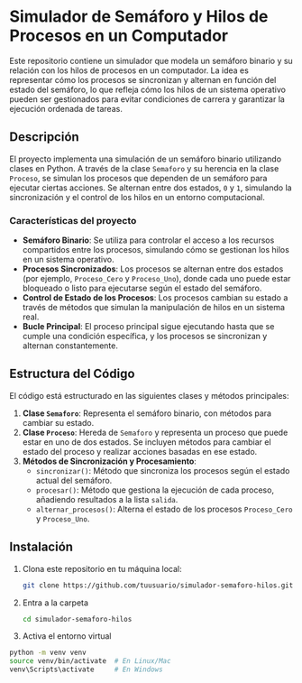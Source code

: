 # Simulador de Semáforo y Hilos de Procesos en un Computador

Este repositorio contiene un simulador que modela un semáforo binario y su relación con los hilos de procesos en un computador. La idea es representar cómo los procesos se sincronizan y alternan en función del estado del semáforo, lo que refleja cómo los hilos de un sistema operativo pueden ser gestionados para evitar condiciones de carrera y garantizar la ejecución ordenada de tareas.

## Descripción

El proyecto implementa una simulación de un semáforo binario utilizando clases en Python. A través de la clase `Semaforo` y su herencia en la clase `Proceso`, se simulan los procesos que dependen de un semáforo para ejecutar ciertas acciones. Se alternan entre dos estados, `0` y `1`, simulando la sincronización y el control de los hilos en un entorno computacional.

### Características del proyecto

- **Semáforo Binario**: Se utiliza para controlar el acceso a los recursos compartidos entre los procesos, simulando cómo se gestionan los hilos en un sistema operativo.
- **Procesos Sincronizados**: Los procesos se alternan entre dos estados (por ejemplo, `Proceso_Cero` y `Proceso_Uno`), donde cada uno puede estar bloqueado o listo para ejecutarse según el estado del semáforo.
- **Control de Estado de los Procesos**: Los procesos cambian su estado a través de métodos que simulan la manipulación de hilos en un sistema real.
- **Bucle Principal**: El proceso principal sigue ejecutando hasta que se cumple una condición específica, y los procesos se sincronizan y alternan constantemente.

## Estructura del Código

El código está estructurado en las siguientes clases y métodos principales:

1. **Clase `Semaforo`**: Representa el semáforo binario, con métodos para cambiar su estado.
2. **Clase `Proceso`**: Hereda de `Semaforo` y representa un proceso que puede estar en uno de dos estados. Se incluyen métodos para cambiar el estado del proceso y realizar acciones basadas en ese estado.
3. **Métodos de Sincronización y Procesamiento**:
   - `sincronizar()`: Método que sincroniza los procesos según el estado actual del semáforo.
   - `procesar()`: Método que gestiona la ejecución de cada proceso, añadiendo resultados a la lista `salida`.
   - `alternar_procesos()`: Alterna el estado de los procesos `Proceso_Cero` y `Proceso_Uno`.

## Instalación

1. Clona este repositorio en tu máquina local:
   ```bash
   git clone https://github.com/tuusuario/simulador-semaforo-hilos.git

2. Entra a la carpeta
   ```bash
   cd simulador-semaforo-hilos

3. Activa el entorno virtual
  ```bash
  python -m venv venv
  source venv/bin/activate  # En Linux/Mac
  venv\Scripts\activate     # En Windows
